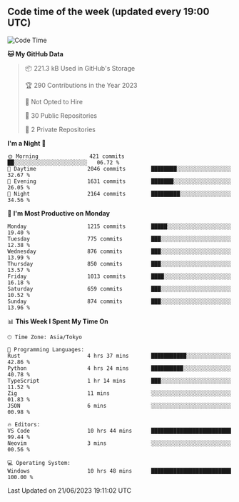 ## Code time of the week (updated every 19:00 UTC)

<!--START_SECTION:waka-->
![Code Time](http://img.shields.io/badge/Code%20Time-1%2C885%20hrs%2016%20mins-blue)

**🐱 My GitHub Data** 

> 📦 221.3 kB Used in GitHub's Storage 
 > 
> 🏆 290 Contributions in the Year 2023
 > 
> 🚫 Not Opted to Hire
 > 
> 📜 30 Public Repositories 
 > 
> 🔑 2 Private Repositories 
 > 
**I'm a Night 🦉** 

```text
🌞 Morning                421 commits         ██░░░░░░░░░░░░░░░░░░░░░░░   06.72 % 
🌆 Daytime                2046 commits        ████████░░░░░░░░░░░░░░░░░   32.67 % 
🌃 Evening                1631 commits        ███████░░░░░░░░░░░░░░░░░░   26.05 % 
🌙 Night                  2164 commits        █████████░░░░░░░░░░░░░░░░   34.56 % 
```
📅 **I'm Most Productive on Monday** 

```text
Monday                   1215 commits        █████░░░░░░░░░░░░░░░░░░░░   19.40 % 
Tuesday                  775 commits         ███░░░░░░░░░░░░░░░░░░░░░░   12.38 % 
Wednesday                876 commits         ███░░░░░░░░░░░░░░░░░░░░░░   13.99 % 
Thursday                 850 commits         ███░░░░░░░░░░░░░░░░░░░░░░   13.57 % 
Friday                   1013 commits        ████░░░░░░░░░░░░░░░░░░░░░   16.18 % 
Saturday                 659 commits         ███░░░░░░░░░░░░░░░░░░░░░░   10.52 % 
Sunday                   874 commits         ███░░░░░░░░░░░░░░░░░░░░░░   13.96 % 
```


📊 **This Week I Spent My Time On** 

```text
🕑︎ Time Zone: Asia/Tokyo

💬 Programming Languages: 
Rust                     4 hrs 37 mins       ███████████░░░░░░░░░░░░░░   42.86 % 
Python                   4 hrs 24 mins       ██████████░░░░░░░░░░░░░░░   40.78 % 
TypeScript               1 hr 14 mins        ███░░░░░░░░░░░░░░░░░░░░░░   11.52 % 
Zig                      11 mins             ░░░░░░░░░░░░░░░░░░░░░░░░░   01.83 % 
JSON                     6 mins              ░░░░░░░░░░░░░░░░░░░░░░░░░   00.98 % 

🔥 Editors: 
VS Code                  10 hrs 44 mins      █████████████████████████   99.44 % 
Neovim                   3 mins              ░░░░░░░░░░░░░░░░░░░░░░░░░   00.56 % 

💻 Operating System: 
Windows                  10 hrs 48 mins      █████████████████████████   100.00 % 
```


 Last Updated on 21/06/2023 19:11:02 UTC
<!--END_SECTION:waka-->